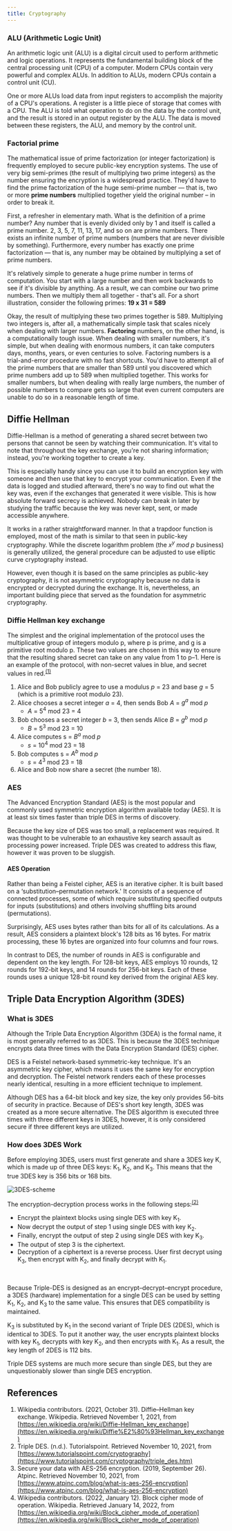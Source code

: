 ```yaml
---
title: Cryptography
---
```


### ALU (Arithmetic Logic Unit)

An arithmetic logic unit (ALU) is a digital circuit used to perform arithmetic and logic operations. It represents the fundamental building block of the central processing unit (CPU) of a computer. Modern CPUs contain very powerful and complex ALUs. In addition to ALUs, modern CPUs contain a control unit (CU).

One or more ALUs load data from input registers to accomplish the majority of a CPU's operations. A register is a little piece of storage that comes with a CPU. The ALU is told what operation to do on the data by the control unit, and the result is stored in an output register by the ALU. The data is moved between these registers, the ALU, and memory by the control unit.

### Factorial prime

The mathematical issue of prime factorization (or integer factorization) is frequently employed to secure public-key encryption systems. The use of very big semi-primes (the result of multiplying two prime integers) as the number ensuring the encryption is a widespread practice. They'd have to find the prime factorization of the huge semi-prime number — that is, two or more **prime numbers** multiplied together yield the original number – in order to break it.

First, a refresher in elementary math. What is the definition of a prime number? Any number that is evenly divided only by 1 and itself is called a prime number. 2, 3, 5, 7, 11, 13, 17, and so on are prime numbers. There exists an infinite number of prime numbers (numbers that are never divisible by something). Furthermore, every number has exactly one prime factorization — that is, any number may be obtained by multiplying a set of prime numbers.

It's relatively simple to generate a huge prime number in terms of computation. You start with a large number and then work backwards to see if it's divisible by anything. As a result, we can combine our two prime numbers. Then we multiply them all together - that's all. For a short illustration, consider the following primes:  **19 x 31 = 589**

Okay, the result of multiplying these two primes together is 589. Multiplying two integers is, after all, a mathematically simple task that scales nicely when dealing with larger numbers. **Factoring** numbers, on the other hand, is a computationally tough issue. When dealing with smaller numbers, it's simple, but when dealing with enormous numbers, it can take computers days, months, years, or even centuries to solve. Factoring numbers is a trial-and-error procedure with no fast shortcuts. You'd have to attempt all of the prime numbers that are smaller than 589 until you discovered which prime numbers add up to 589 when multiplied together. This works for smaller numbers, but when dealing with really large numbers, the number of possible numbers to compare gets so large that even current computers are unable to do so in a reasonable length of time.

## Diffie Hellman

Diffie-Hellman is a method of generating a shared secret between two persons that cannot be seen by watching their communication. It's vital to note that throughout the key exchange, you're not sharing information; instead, you're working together to create a key.

This is especially handy since you can use it to build an encryption key with someone and then use that key to encrypt your communication. Even if the data is logged and studied afterward, there's no way to find out what the key was, even if the exchanges that generated it were visible. This is how absolute forward secrecy is achieved. Nobody can break in later by studying the traffic because the key was never kept, sent, or made accessible anywhere.

It works in a rather straightforward manner. In that a trapdoor function is employed, most of the math is similar to that seen in public-key cryptography. While the discrete logarithm problem (the *x<sup>y</sup> mod p* business) is generally utilized, the general procedure can be adjusted to use elliptic curve cryptography instead.

However, even though it is based on the same principles as public-key cryptography, it is not asymmetric cryptography because no data is encrypted or decrypted during the exchange. It is, nevertheless, an important building piece that served as the foundation for asymmetric cryptography.

### Diffie Hellman key exchange

The simplest and the original implementation of the protocol uses the multiplicative group of integers modulo p, where p is prime, and g is a primitive root modulo p. These two values are chosen in this way to ensure that the resulting shared secret can take on any value from 1 to p–1. Here is an example of the protocol, with non-secret values in blue, and secret values in red.<sup>[(1)](#references)</sup>

1. Alice and Bob publicly agree to use a modulus *p* = 23 and base *g* = 5 (which is a primitive root modulo 23).
2. Alice chooses a secret integer *a* = 4, then sends Bob *A* = *g<sup>a</sup>* mod *p*
    - *A* = 5<sup>4</sup> mod 23 = 4
3. Bob chooses a secret integer *b* = 3, then sends Alice *B* = *g<sup>b</sup>* mod *p*
    - *B* = 5<sup>3</sup> mod 23 = 10
4. Alice computes s = *B<sup>a</sup>* mod *p*
    - *s* = 10<sup>4</sup> mod 23 = 18
5. Bob computes s = *A<sup>b</sup>* mod *p*
    - *s* = 4<sup>3</sup> mod 23 = 18
6. Alice and Bob now share a secret (the number 18).

### AES

The Advanced Encryption Standard (AES) is the most popular and commonly used symmetric encryption algorithm available today (AES). It is at least six times faster than triple DES in terms of discovery.

Because the key size of DES was too small, a replacement was required. It was thought to be vulnerable to an exhaustive key search assault as processing power increased. Triple DES was created to address this flaw, however it was proven to be sluggish.

#### AES Operation

Rather than being a Feistel cipher, AES is an iterative cipher. It is built based on a ‘substitution–permutation network.' It consists of a sequence of connected processes, some of which require substituting specified outputs for inputs (substitutions) and others involving shuffling bits around (permutations).

Surprisingly, AES uses bytes rather than bits for all of its calculations. As a result, AES considers a plaintext block's 128 bits as 16 bytes. For matrix processing, these 16 bytes are organized into four columns and four rows.

In contrast to DES, the number of rounds in AES is configurable and dependent on the key length. For 128-bit keys, AES employs 10 rounds, 12 rounds for 192-bit keys, and 14 rounds for 256-bit keys. Each of these rounds uses a unique 128-bit round key derived from the original AES key.

## Triple Data Encryption Algorithm (3DES)

### What is 3DES

Although the Triple Data Encryption Algorithm (3DEA) is the formal name, it is most generally referred to as 3DES. This is because the 3DES technique encrypts data three times with the Data Encryption Standard (DES) cipher.

DES is a Feistel network-based symmetric-key technique. It's an asymmetric key cipher, which means it uses the same key for encryption and decryption. The Feistel network renders each of these processes nearly identical, resulting in a more efficient technique to implement.

Although DES has a 64-bit block and key size, the key only provides 56-bits of security in practice. Because of DES's short key length, 3DES was created as a more secure alternative. The DES algorithm is executed three times with three different keys in 3DES, however, it is only considered secure if three different keys are utilized.

### How does 3DES Work

Before employing 3DES, users must first generate and share a 3DES key K, which is made up of three DES keys: K<sub>1</sub>, K<sub>2</sub>, and K<sub>3</sub>. This means that the true 3DES key is 356 bits or 168 bits.

![3DES-scheme](/image/article_img/3des_encryption_scheme.webp '3DES encryption scheme visualization')

The encryption-decryption process works in the following steps:<sup>[(2)](#references)</sup>

- Encrypt the plaintext blocks using single DES with key K<sub>1</sub>.
- Now decrypt the output of step 1 using single DES with key K<sub>2</sub>.
- Finally, encrypt the output of step 2 using single DES with key K<sub>3</sub>.
- The output of step 3 is the ciphertext.
- Decryption of a ciphertext is a reverse process. User first decrypt using K<sub>3</sub>, then encrypt with K<sub>2</sub>, and finally decrypt with K<sub>1</sub>.
<br/>

Because Triple-DES is designed as an encrypt–decrypt–encrypt procedure, a 3DES (hardware) implementation for a single DES can be used by setting K<sub>1</sub>, K<sub>2</sub>, and K<sub>3</sub> to the same value. This ensures that DES compatibility is maintained.

K<sub>3</sub> is substituted by K<sub>1</sub> in the second variant of Triple DES (2DES), which is identical to 3DES. To put it another way, the user encrypts plaintext blocks with key K<sub>1</sub>, decrypts with key K<sub>2</sub>, and then encrypts with K<sub>1</sub>. As a result, the key length of 2DES is 112 bits.

Triple DES systems are much more secure than single DES, but they are unquestionably slower than single DES encryption.

## References

1. Wikipedia contributors. (2021, October 31). Diffie–Hellman key exchange. Wikipedia. Retrieved November 1, 2021, from [https://en.wikipedia.org/wiki/Diffie-Hellman_key_exchange](https://en.wikipedia.org/wiki/Diffie%E2%80%93Hellman_key_exchange)
2. Triple DES. (n.d.). Tutorialspoint. Retrieved November 10, 2021, from [https://www.tutorialspoint.com/cryptography](https://www.tutorialspoint.com/cryptography/triple_des.htm)
3. Secure your data with AES-256 encryption. (2019, September 26). Atpinc. Retrieved November 10, 2021, from [https://www.atpinc.com/blog/what-is-aes-256-encryption](https://www.atpinc.com/blog/what-is-aes-256-encryption)
4. Wikipedia contributors. (2022, January 12). Block cipher mode of operation. Wikipedia. Retrieved January 14, 2022, from [https://en.wikipedia.org/wiki/Block_cipher_mode_of_operation](https://en.wikipedia.org/wiki/Block_cipher_mode_of_operation)
